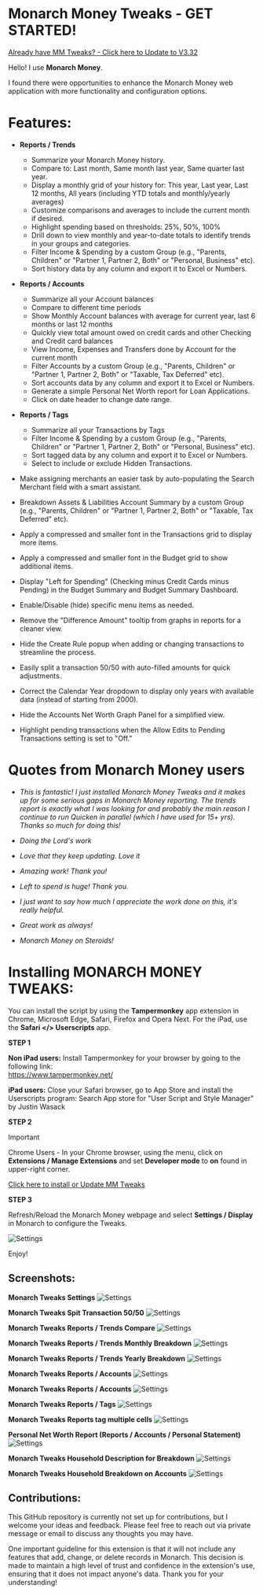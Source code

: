 # Monarch Money Tweaks - GET STARTED! 

[Already have MM Tweaks? - Click here to Update to V3.32](https://github.com/RobertParesi/MonarchMoneyTrendReport/raw/refs/heads/main/MonarchMoneyTweaks.user.js) 

Hello!  I use **Monarch Money**.  

I found there were opportunities to enhance the Monarch Money web application with more functionality and configuration options.

# Features:

* **Reports / Trends**
    - Summarize your Monarch Money history.
    - Compare to: Last month, Same month last year, Same quarter last year.
    - Display a monthly grid of your history for: This year, Last year, Last 12 months, All years (including YTD totals and monthly/yearly averages)
    - Customize comparisons and averages to include the current month if desired.
    - Highlight spending based on thresholds: 25%, 50%, 100%
    - Drill down to view monthly and year-to-date totals to identify trends in your groups and categories.
    - Filter Income & Spending by a custom Group (e.g., "Parents, Children" or "Partner 1, Partner 2, Both" or "Personal, Business" etc).
    - Sort history data by any column and export it to Excel or Numbers.

* **Reports / Accounts**
     - Summarize all your Account balances
     - Compare to different time periods 
     - Show Monthly Account balances with average for current year, last 6 months or last 12 months
     - Quickly view total amount owed on credit cards and other Checking and Credit card balances
     - View Income, Expenses and Transfers done by Account for the current month
     - Filter Accounts by a custom Group (e.g., "Parents, Children" or "Partner 1, Partner 2, Both" or "Taxable, Tax Deferred" etc).
     - Sort accounts data by any column and export it to Excel or Numbers.
     - Generate a simple Personal Net Worth report for Loan Applications.
     - Click on date header to change date range. 
       
* **Reports / Tags**
     - Summarize all your Transactions by Tags
     - Filter Income & Spending by a custom Group (e.g., "Parents, Children" or "Partner 1, Partner 2, Both" or "Personal, Business" etc).
     - Sort tagged data by any column and export it to Excel or Numbers.
     - Select to include or exclude Hidden Transactions.      
       
* Make assigning merchants an easier task by auto-populating the Search Merchant field with a smart assistant.
* Breakdown Assets & Liabilities Account Summary by a custom Group (e.g., "Parents, Children" or "Partner 1, Partner 2, Both" or "Taxable, Tax Deferred" etc).
* Apply a compressed and smaller font in the Transactions grid to display more items.
* Apply a compressed and smaller font in the Budget grid to show additional items.
* Display "Left for Spending" (Checking minus Credit Cards minus Pending) in the Budget Summary and Budget Summary Dashboard.
* Enable/Disable (hide) specific menu items as needed.
* Remove the "Difference Amount" tooltip from graphs in reports for a cleaner view.
* Hide the Create Rule popup when adding or changing transactions to streamline the process.
* Easily split a transaction 50/50 with auto-filled amounts for quick adjustments.
* Correct the Calendar Year dropdown to display only years with available data (instead of starting from 2000).
* Hide the Accounts Net Worth Graph Panel for a simplified view.
* Highlight pending transactions when the Allow Edits to Pending Transactions setting is set to "Off."

# Quotes from Monarch Money users  
- _This is fantastic! I just installed Monarch Money Tweaks and it makes up for some serious gaps in Monarch Money reporting. The trends report is exactly what I was looking for and probably the main reason I continue to run Quicken in parallel (which I have used for 15+ yrs). Thanks so much for doing this!_

- _Doing the Lord's work_

- _Love that they keep updating. Love it_

- _Amazing work! Thank you!_

- _Left to spend is huge! Thank you._

- _I just want to say how much I appreciate the work done on this, it's really helpful._

- _Great work as always!_

- _Monarch Money on Steroids!_  


# Installing MONARCH MONEY TWEAKS:

You can install the script by using the **Tampermonkey** app extension in Chrome, Microsoft Edge, Safari, Firefox and Opera Next.  For the iPad, use the **Safari </> Userscripts** app.

**STEP 1**

**Non iPad users:** Install Tampermonkey for your browser by going to the following link:  
https://www.tampermonkey.net/

**iPad users:** Close your Safari browser, go to App Store and install the Userscripts program:
Search App store for "User Script and Style Manager" by Justin Wasack


**STEP 2**

> [!IMPORTANT]
> Chrome Users - In your Chrome browser, using the menu, click on **Extensions / Manage Extensions** and set **Developer mode** to **on** found in upper-right corner. 

[Click here to install or Update MM Tweaks](https://github.com/RobertParesi/MonarchMoneyTrendReport/raw/refs/heads/main/MonarchMoneyTweaks.user.js)

**STEP 3**

Refresh/Reload the Monarch Money webpage and select **Settings / Display** in Monarch to configure the Tweaks.


![Settings](/images/MM_SettingsDeveloper.png)

Enjoy!

## Screenshots:

**Monarch Tweaks Settings**
![Settings](/images/MT_V3_01.png)

**Monarch Tweaks Spit Transaction 50/50**
![Settings](/images/MT_V3_03.png)

**Monarch Tweaks Reports / Trends Compare**
![Settings](/images/MT_V3_04.png)

**Monarch Tweaks Reports / Trends Monthly Breakdown**
![Settings](/images/MT_V3_05.png)

**Monarch Tweaks Reports / Trends Yearly Breakdown**
![Settings](/images/MT_V3_06.png)

**Monarch Tweaks Reports / Accounts**
![Settings](/images/MT_V3_07.png)

**Monarch Tweaks Reports / Accounts**
![Settings](/images/MT_V3_08.png)

**Monarch Tweaks Reports / Tags**
![Settings](/images/MT_V3_09.png)

**Monarch Tweaks Reports tag multiple cells**
![Settings](/images/MT_V3_10.png)

**Personal Net Worth Report (Reports / Accounts / Personal Statement)**
![Settings](/images/MT_V3_12.png)

**Monarch Tweaks Household Description for Breakdown**
![Settings](/images/MT_V3_11.png)

**Monarch Tweaks Household Breakdown on Accounts**
![Settings](/images/MT_V3_13.png)

## Contributions:

This GitHub repository is currently not set up for contributions, but I welcome your ideas and feedback. Please feel free to reach out via private message or email to discuss any thoughts you may have.

One important guideline for this extension is that it will not include any features that add, change, or delete records in Monarch. This decision is made to maintain a high level of trust and confidence in the extension's use, ensuring that it does not impact anyone's data. Thank you for your understanding!

